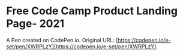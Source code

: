 # Free Code Camp Product Landing Page- 2021

A Pen created on CodePen.io. Original URL: [https://codepen.io/e-set/pen/XWRPLzY](https://codepen.io/e-set/pen/XWRPLzY).


